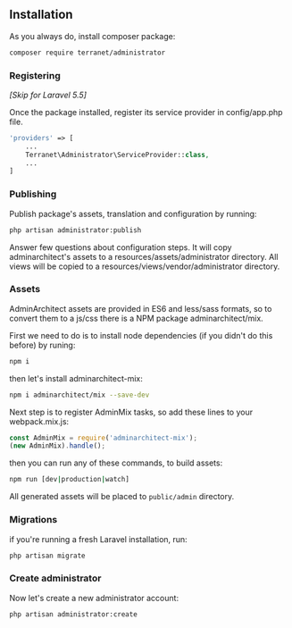 ## Installation

As you always do, install composer package:

```bash
composer require terranet/administrator
```

### Registering 
_[Skip for Laravel 5.5]_

Once the package installed, register its service provider in config/app.php file.

```php
'providers' => [
    ...
    Terranet\Administrator\ServiceProvider::class,
	...
]
```
### Publishing

Publish package's assets, translation and configuration by running:

```bash
php artisan administrator:publish
```
Answer few questions about configuration steps.
It will copy adminarchitect's assets to a resources/assets/administrator directory.
All views will be copied to a resources/views/vendor/administrator directory.

### Assets
AdminArchitect assets are provided in ES6 and less/sass formats, so to convert them to a js/css there is a NPM package adminarchitect/mix.

First we need to do is to install node dependencies (if you didn't do this before) by runing:

```bash
npm i
```

then let's install adminarchitect-mix:

```bash
npm i adminarchitect/mix --save-dev
```

Next step is to register AdminMix tasks, so add these lines to your webpack.mix.js:

```js
const AdminMix = require('adminarchitect-mix');
(new AdminMix).handle();
```

then you can run any of these commands, to build assets:
```bash
npm run [dev|production|watch]
```

All generated assets will be placed to `public/admin` directory.

### Migrations
if you're running a fresh Laravel installation, run:

```bash
php artisan migrate
```

### Create administrator

Now let's create a new administrator account:

```bash
php artisan administrator:create
```